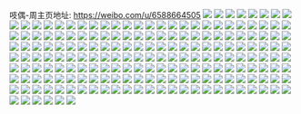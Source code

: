 吱偶-周主页地址: https://weibo.com/u/6588664505 
![](https://wx4.sinaimg.cn/mw2000/007bTmClly1h96mj0oui9j313e0qj13e.jpg) 
![](https://wx4.sinaimg.cn/mw2000/007bTmClly1h919j356jlj30u0140wki.jpg) 
![](https://wx4.sinaimg.cn/mw2000/007bTmClly1h919jbo5qbj31400u0tee.jpg) 
![](https://wx4.sinaimg.cn/mw2000/007bTmClly1h8xxcuhw7gj30u00vrh4d.jpg) 
![](https://wx4.sinaimg.cn/mw2000/007bTmClly1h8xr518djzj30u010ck9j.jpg) 
![](https://wx4.sinaimg.cn/mw2000/007bTmClly1h8u9vbj9bwj313z0t310a.jpg) 
![](https://wx4.sinaimg.cn/mw2000/007bTmClly1h8u9v7l4ufj30u013etn2.jpg) 
![](https://wx4.sinaimg.cn/mw2000/007bTmClly1h8qz90gg2cj30sg1monkk.jpg) 
![](https://wx4.sinaimg.cn/mw2000/007bTmClly1h8qqg2ywk1j313z0rxwra.jpg) 
![](https://wx4.sinaimg.cn/mw2000/007bTmClly1h8qqg09eq4j30ty0x7k1n.jpg) 
![](https://wx4.sinaimg.cn/mw2000/007bTmClly1h8qqg2k0n6j311p0tvgr6.jpg) 
![](https://wx4.sinaimg.cn/mw2000/007bTmClly1h8qqfzsfrjj30t312a10a.jpg) 
![](https://wx4.sinaimg.cn/mw2000/007bTmClly1h8qqg1zbajj313z0rgn15.jpg) 
![](https://wx4.sinaimg.cn/mw2000/007bTmClly1h8qqg0q1yvj30u00ppjzn.jpg) 
![](https://wx4.sinaimg.cn/mw2000/007bTmClly1h8qqg3h3akj30ts0vx0zb.jpg) 
![](https://wx4.sinaimg.cn/mw2000/007bTmClly1h8qqg1lg4ej30u00umn62.jpg) 
![](https://wx4.sinaimg.cn/mw2000/007bTmClly1h8qqg15ungj30u00xm7g7.jpg) 
![](https://wx4.sinaimg.cn/mw2000/007bTmClly1h8o84lurq0j30td0zdq8x.jpg) 
![](https://wx4.sinaimg.cn/mw2000/007bTmClly1h8jvjzozqej30u00xb11a.jpg) 
![](https://wx4.sinaimg.cn/mw2000/007bTmClly1h8jvjyawwij30oc0q3gr4.jpg) 
![](https://wx4.sinaimg.cn/mw2000/007bTmClly1h8jplidcr9j313z0tz45k.jpg) 
![](https://wx4.sinaimg.cn/mw2000/007bTmClly1h8izfd64saj313z0t0tgk.jpg) 
![](https://wx4.sinaimg.cn/mw2000/007bTmClly1h8izfbkvsmj30u010y7ds.jpg) 
![](https://wx4.sinaimg.cn/mw2000/007bTmClly1h8izfautulj30u0123q8x.jpg) 
![](https://wx4.sinaimg.cn/mw2000/007bTmClly1h8izf9gmwrj30u011vdl4.jpg) 
![](https://wx4.sinaimg.cn/mw2000/007bTmClly1h8izfa4ni6j30u011rjz7.jpg) 
![](https://wx4.sinaimg.cn/mw2000/007bTmClly1h8izfckw52j30u012o10r.jpg) 
![](https://wx4.sinaimg.cn/mw2000/007bTmClly1h8izf8vervj30u011btgk.jpg) 
![](https://wx4.sinaimg.cn/mw2000/007bTmClly1h8izfdkmq2j30qo0wy79k.jpg) 
![](https://wx4.sinaimg.cn/mw2000/007bTmClly1h8e5rhxz15j30t00vrn3x.jpg) 
![](https://wx4.sinaimg.cn/mw2000/007bTmClly1h8du4nbkqwj30u01a47ab.jpg) 
![](https://wx4.sinaimg.cn/mw2000/007bTmClly1h8cwct0pmjj30pr0ns421.jpg) 
![](https://wx4.sinaimg.cn/mw2000/007bTmClly1h8bqvabp9gj312u0t5dob.jpg) 
![](https://wx4.sinaimg.cn/mw2000/007bTmClly1h88kz8oj0oj312r0tzn5w.jpg) 
![](https://wx4.sinaimg.cn/mw2000/007bTmClly1h88kz7tupyj30u012y7d9.jpg) 
![](https://wx4.sinaimg.cn/mw2000/007bTmClly1h88kz9axs0j30x40u00yc.jpg) 
![](https://wx4.sinaimg.cn/mw2000/007bTmClly1h88kz6yedzj313z0sqwll.jpg) 
![](https://wx4.sinaimg.cn/mw2000/007bTmClly1h88jui3zrmj30u010ok06.jpg) 
![](https://wx4.sinaimg.cn/mw2000/007bTmClly1h88jubs3yqj30q00evdh6.jpg) 
![](https://wx4.sinaimg.cn/mw2000/007bTmClly1h88jucvu0ij30tl0hzabd.jpg) 
![](https://wx4.sinaimg.cn/mw2000/007bTmClly1h88jucgpozj316g0u010a.jpg) 
![](https://wx4.sinaimg.cn/mw2000/007bTmClly1h83zpqcvbjj313z0ss76q.jpg) 
![](https://wx4.sinaimg.cn/mw2000/007bTmClly1h82swvdw33j30u01357wh.jpg) 
![](https://wx4.sinaimg.cn/mw2000/007bTmClly1h82r4751awj30u00o6duk.jpg) 
![](https://wx4.sinaimg.cn/mw2000/007bTmClly1h82r6j6d2hj30pl0hl43k.jpg) 
![](https://wx4.sinaimg.cn/mw2000/007bTmClly1h82l7oi7yaj313c0kkdsy.jpg) 
![](https://wx4.sinaimg.cn/mw2000/007bTmClly1h82l7pqh9bj30ik0gx40d.jpg) 
![](https://wx4.sinaimg.cn/mw2000/007bTmClly1h82k82vjsqj30f00f0dh7.jpg) 
![](https://wx4.sinaimg.cn/mw2000/007bTmClly1h7x0wsiao8j30na0peq9v.jpg) 
![](https://wx4.sinaimg.cn/mw2000/007bTmClly1h7vw36r65cj30tf10rdub.jpg) 
![](https://wx4.sinaimg.cn/mw2000/007bTmClly1h7vwpcuzt4j30u0127nai.jpg) 
![](https://wx4.sinaimg.cn/mw2000/007bTmClly1h7u1ox7au5j30qc1avag1.jpg) 
![](https://wx4.sinaimg.cn/mw2000/007bTmClly1h7u1rvdftyj31400lqk3r.jpg) 
![](https://wx4.sinaimg.cn/mw2000/007bTmClly1h7u1mn0mr1j31o0280kjl.jpg) 
![](https://wx4.sinaimg.cn/mw2000/007bTmClly1h7segtlhfsj33402c0x6p.jpg) 
![](https://wx4.sinaimg.cn/mw2000/007bTmClly1h7qx1jy4a1j32c02stkjl.jpg) 
![](https://wx4.sinaimg.cn/mw2000/007bTmClly1h7pwbw4xmrj30rk1070yu.jpg) 
![](https://wx4.sinaimg.cn/mw2000/007bTmClly1h7nr7yqma4j310o0tdh2x.jpg) 
![](https://wx4.sinaimg.cn/mw2000/007bTmClly1h7nr7xm57bj311r0tyn95.jpg) 
![](https://wx4.sinaimg.cn/mw2000/007bTmClly1h7mlxebp3yj32c0340u0x.jpg) 
![](https://wx4.sinaimg.cn/mw2000/007bTmClly1h7mlxhrmz6j32c03531ky.jpg) 
![](https://wx4.sinaimg.cn/mw2000/007bTmClly1h7mlxnhcl4j32c0340u0z.jpg) 
![](https://wx4.sinaimg.cn/mw2000/007bTmClly1h7ik1zcecvj30tp12idmb.jpg) 
![](https://wx4.sinaimg.cn/mw2000/007bTmClly1h7521xnqozj30sg2yob29.jpg) 
![](https://wx4.sinaimg.cn/mw2000/007bTmClly1h733joqw1ij30u00gejrp.jpg) 
![](https://wx4.sinaimg.cn/mw2000/007bTmClly1h730fwnm18j30iz0k6js6.jpg) 
![](https://wx4.sinaimg.cn/mw2000/007bTmClly1h730fwaxduj30yu0ohwhs.jpg) 
![](https://wx4.sinaimg.cn/mw2000/007bTmClly1h71tbx4nrpj30u01hcab1.jpg) 
![](https://wx4.sinaimg.cn/mw2000/007bTmClly1h6v9koqpe9j30lj1evjsp.jpg) 
![](https://wx4.sinaimg.cn/mw2000/007bTmClly1h6q5vwlw0lj31s035shdu.jpg) 
![](https://wx4.sinaimg.cn/mw2000/007bTmClly1h6q5wle73hj31s035shdt.jpg) 
![](https://wx4.sinaimg.cn/mw2000/007bTmClly1h6p0g0gmgkj30so0utwhu.jpg) 
![](https://wx4.sinaimg.cn/mw2000/007bTmClly1h6p0g11csij30t10x5ane.jpg) 
![](https://wx4.sinaimg.cn/mw2000/007bTmClly1h6p0fzyhvjj30u00vb77f.jpg) 
![](https://wx4.sinaimg.cn/mw2000/007bTmClly1h6p0g1e3ktj30sd0tp48o.jpg) 
![](https://wx4.sinaimg.cn/mw2000/007bTmClly1h6od27xsgoj30wi0i040f.jpg) 
![](https://wx4.sinaimg.cn/mw2000/007bTmClly1h6mlohnohrj30se0tjmxu.jpg) 
![](https://wx4.sinaimg.cn/mw2000/007bTmClly1h6mloi60cij30ty0vnq5l.jpg) 
![](https://wx4.sinaimg.cn/mw2000/007bTmClly1h6mloh9ad7j30z80qh49e.jpg) 
![](https://wx4.sinaimg.cn/mw2000/007bTmClly1h6mloihwyej30ud0tyt9f.jpg) 
![](https://wx4.sinaimg.cn/mw2000/007bTmClly1h6j496i4a6j313z0sfn1h.jpg) 
![](https://wx4.sinaimg.cn/mw2000/007bTmClly1h6j496zxpvj313z0r1wu3.jpg) 
![](https://wx4.sinaimg.cn/mw2000/007bTmClly1h6fohk220sj313z0swq5t.jpg) 
![](https://wx4.sinaimg.cn/mw2000/007bTmClly1h6fohkhnwuj30r30s2n3v.jpg) 
![](https://wx4.sinaimg.cn/mw2000/007bTmClly1h6fohl1659j30u011egor.jpg) 
![](https://wx4.sinaimg.cn/mw2000/007bTmClly1h6fohj58utj30u00ya4au.jpg) 
![](https://wx4.sinaimg.cn/mw2000/007bTmClly1h67bvp6ppzj30tm0y775l.jpg) 
![](https://wx4.sinaimg.cn/mw2000/007bTmClly1h67bvnzi41j30s30xek4o.jpg) 
![](https://wx4.sinaimg.cn/mw2000/007bTmClly1h61vyr6x85j30oh0ut0we.jpg) 
![](https://wx4.sinaimg.cn/mw2000/007bTmClly1h61vysuq2aj30s610tgyf.jpg) 
![](https://wx4.sinaimg.cn/mw2000/007bTmClly1h61w06z2baj30ug0u0109.jpg) 
![](https://wx4.sinaimg.cn/mw2000/007bTmClly1h61w04gj03j33402c0h4r.jpg) 
![](https://wx4.sinaimg.cn/mw2000/007bTmClly1h5w3djro4gj32c0340e83.jpg) 
![](https://wx4.sinaimg.cn/mw2000/007bTmClly1h5w3dm2zufj30ti11rnl8.jpg) 
![](https://wx4.sinaimg.cn/mw2000/007bTmClly1h5w3dn0tn5j30qb10k1be.jpg) 
![](https://wx4.sinaimg.cn/mw2000/007bTmClly1h5w3dhe45nj30mk0xak7o.jpg) 
![](https://wx4.sinaimg.cn/mw2000/007bTmClly1h5tr5fpga2j30u00qj456.jpg) 
![](https://wx4.sinaimg.cn/mw2000/007bTmClly1h5tr5f3c30j30u00xo11h.jpg) 
![](https://wx4.sinaimg.cn/mw2000/007bTmClly1h5ekte6thzj33402c0nbm.jpg) 
![](https://wx4.sinaimg.cn/mw2000/007bTmClly1h54uwebs1rj34z62vhkjn.jpg) 
![](https://wx4.sinaimg.cn/mw2000/007bTmClly1h4xdwd0eamj30p21eiwnm.jpg) 
![](https://wx4.sinaimg.cn/mw2000/007bTmClly1h4qkyqqimdj30wi0ngdnf.jpg) 
![](https://wx4.sinaimg.cn/mw2000/007bTmClly1h4qkyr9f4ej31d91qsb29.jpg) 
![](https://wx4.sinaimg.cn/mw2000/007bTmClly1h4qkysx8v9j32c03404qr.jpg) 
![](https://wx4.sinaimg.cn/mw2000/007bTmClly1h4qkyuhvabj30wi1ycx6p.jpg) 
![](https://wx4.sinaimg.cn/mw2000/007bTmClly1h4qkywaeumj32c03407wj.jpg) 
![](https://wx4.sinaimg.cn/mw2000/007bTmClly1h4qkyxz1dtj32c0340x6q.jpg) 
![](https://wx4.sinaimg.cn/mw2000/007bTmClly1h4odgxcq9oj33402c07wh.jpg) 
![](https://wx4.sinaimg.cn/mw2000/007bTmClly1h4k78qsxdlj31u00u0jyb.jpg) 
![](https://wx4.sinaimg.cn/mw2000/007bTmClly1h4fyl29rwyj30nj08cq40.jpg) 
![](https://wx4.sinaimg.cn/mw2000/007bTmClly1h4b31husuwj322q2gm7wi.jpg) 
![](https://wx4.sinaimg.cn/mw2000/007bTmClly1h4b31l56m4j31o0280hdt.jpg) 
![](https://wx4.sinaimg.cn/mw2000/007bTmClly1h4b31irzf0j31o0280e81.jpg) 
![](https://wx4.sinaimg.cn/mw2000/007bTmClly1h4b31jsecwj31o0280kjl.jpg) 
![](https://wx4.sinaimg.cn/mw2000/007bTmClly1h45l5n8h3zj33402c0b12.jpg) 
![](https://wx4.sinaimg.cn/mw2000/007bTmClly1h45l5p87w8j33402c0e81.jpg) 
![](https://wx4.sinaimg.cn/mw2000/007bTmClly1h44onho0cej30wi1ych8e.jpg) 
![](https://wx4.sinaimg.cn/mw2000/007bTmClly1h43xb5jum3j30zq0vbdor.jpg) 
![](https://wx4.sinaimg.cn/mw2000/007bTmClly1h3ysr6zg3gj32c0340b2e.jpg) 
![](https://wx4.sinaimg.cn/mw2000/007bTmClly1h3ysrbst5nj32q62q6hdu.jpg) 
![](https://wx4.sinaimg.cn/mw2000/007bTmClly1h3kpa9i2oaj30qo0kodhs.jpg) 
![](https://wx4.sinaimg.cn/mw2000/007bTmClly1h3393wohtcj32bc334e83.jpg) 
![](https://wx4.sinaimg.cn/mw2000/007bTmClly1h32favpicmj31401hcqjr.jpg) 
![](https://wx4.sinaimg.cn/mw2000/007bTmClly1h32fauubduj32bs340npe.jpg) 
![](https://wx4.sinaimg.cn/mw2000/007bTmClly1h2agfqdor0j30tw150n4l.jpg) 
![](https://wx4.sinaimg.cn/mw2000/007bTmClly1h1aiegemfgj30u0138jzi.jpg) 
![](https://wx4.sinaimg.cn/mw2000/007bTmClly1h174jugtixj30sg0sgq6u.jpg) 
![](https://wx4.sinaimg.cn/mw2000/007bTmClly1h0wzm1695ij30qo0i1ac6.jpg) 
![](https://wx4.sinaimg.cn/mw2000/007bTmClly1h0d6ljuthyj31ba0zgwyg.jpg) 
![](https://wx4.sinaimg.cn/mw2000/007bTmClly1h04tm3xnftj32142cwu0x.jpg) 
![](https://wx4.sinaimg.cn/mw2000/007bTmClly1h04tfz8dbhj30tk0o0afj.jpg) 
![](https://wx4.sinaimg.cn/mw2000/007bTmClly1h04tfzru3qj30xw0nkq8l.jpg) 
![](https://wx4.sinaimg.cn/mw2000/007bTmClly1gzd5j52grqj30q71dfjuo.jpg) 
![](https://wx4.sinaimg.cn/mw2000/007bTmClly1gzcrpjbxdfj30ts0rcwkx.jpg) 
![](https://wx4.sinaimg.cn/mw2000/007bTmClly1gzb5sheq6oj30u01u0jxg.jpg) 
![](https://wx4.sinaimg.cn/mw2000/007bTmClly1gz9fwg4e9lj33342bc4qr.jpg) 
![](https://wx4.sinaimg.cn/mw2000/007bTmClly1gz9fwh48m9j337k2eo4qq.jpg) 
![](https://wx4.sinaimg.cn/mw2000/007bTmClly1gz9fwjc6r5j32eo37ke85.jpg) 
![](https://wx4.sinaimg.cn/mw2000/007bTmClly1gz7bflfurrj30lo0ys7bg.jpg) 
![](https://wx4.sinaimg.cn/mw2000/007bTmClly1gyzl67w1a9j30tw0xg473.jpg) 
![](https://wx4.sinaimg.cn/mw2000/007bTmClly1gyzl4tbtuvj318g0xcdpz.jpg) 
![](https://wx4.sinaimg.cn/mw2000/007bTmClly1gyxbu9a4mqj30mk07kwf7.jpg) 
![](https://wx4.sinaimg.cn/mw2000/007bTmClly1gyqd2ibqjmj30qo0oiae8.jpg) 
![](https://wx4.sinaimg.cn/mw2000/007bTmClly1gymlrx74j5j31ba0zgq7p.jpg) 
![](https://wx4.sinaimg.cn/mw2000/007bTmClly1gyfq98a0z5j30u01u0wsh.jpg) 
![](https://wx4.sinaimg.cn/mw2000/007bTmClly1gyfq98kn51j30qo0vu76o.jpg) 
![](https://wx4.sinaimg.cn/mw2000/007bTmClly1gyasg91na7j30qo10pn1o.jpg) 
![](https://wx4.sinaimg.cn/mw2000/007bTmClly1gxnmnotr4ej30qo0alabl.jpg) 
![](https://wx4.sinaimg.cn/mw2000/007bTmClly1gxmhrkonlij30qo103gr3.jpg) 
![](https://wx4.sinaimg.cn/mw2000/007bTmClly1gxk512uatpj30u01u0aor.jpg) 
![](https://wx4.sinaimg.cn/mw2000/007bTmClly1gxk513fmyjj30qo0pzwfo.jpg) 
![](https://wx4.sinaimg.cn/mw2000/007bTmClly1gxeqnfbrb3j32bc3347wk.jpg) 
![](https://wx4.sinaimg.cn/mw2000/007bTmClly1gx4wuowwtyj337k2eo1kz.jpg) 
![](https://wx4.sinaimg.cn/mw2000/007bTmClly1gwy7aj7maej33342bchdu.jpg) 
![](https://wx4.sinaimg.cn/mw2000/007bTmClly1gwy7araifaj33342bce82.jpg) 
![](https://wx4.sinaimg.cn/mw2000/007bTmClly1gwxhxwztx8j30u02myduw.jpg) 
![](https://wx4.sinaimg.cn/mw2000/007bTmClly1gwtmeg01r1j32eo37ku0y.jpg) 
![](https://wx4.sinaimg.cn/mw2000/007bTmClly1gwp50vtpjlj30r60qoq8x.jpg) 
![](https://wx4.sinaimg.cn/mw2000/007bTmClly1gwp50w5yjbj30qx0qoacr.jpg) 
![](https://wx4.sinaimg.cn/mw2000/007bTmClly1gwjma7iub4j30u01mkqfc.jpg) 
![](https://wx4.sinaimg.cn/mw2000/007bTmClly1gwiemarws9j33342bc1ky.jpg) 
![](https://wx4.sinaimg.cn/mw2000/007bTmClly1gwi2mbmy8dj30qo09x0tt.jpg) 
![](https://wx4.sinaimg.cn/mw2000/007bTmClly1gwda70f6xaj30u0140tbl.jpg) 
![](https://wx4.sinaimg.cn/mw2000/007bTmClly1gwcnxwvckwj30u01u0k8j.jpg) 
![](https://wx4.sinaimg.cn/mw2000/007bTmClly1gwb9n2ji28j30mk0cgdie.jpg) 
![](https://wx4.sinaimg.cn/mw2000/007bTmClly1gw6jqncqp0j30u0060gmo.jpg) 
![](https://wx4.sinaimg.cn/mw2000/007bTmClly1gw6jqnsgnhj30qo0wl40o.jpg) 
![](https://wx4.sinaimg.cn/mw2000/007bTmClly1gvgb937hllj60u02zek9802.jpg) 
![](https://wx4.sinaimg.cn/mw2000/007bTmClly1gvdgqsmx9yj63342bckjm02.jpg) 
![](https://wx4.sinaimg.cn/mw2000/007bTmClly1gun5m24vx4j63342bcqv502.jpg) 
![](https://wx4.sinaimg.cn/mw2000/007bTmClly1gtjuy0ithkj63342bchdv02.jpg) 
![](https://wx4.sinaimg.cn/mw2000/007bTmClly1gtjuxyhl1tj637k2eo1kx02.jpg) 
![](https://wx4.sinaimg.cn/mw2000/007bTmClly1gtio64isigj61400u0gqo02.jpg) 
![](https://wx4.sinaimg.cn/mw2000/007bTmClly1gtio5sgnvhj61400u07ay02.jpg) 
![](https://wx4.sinaimg.cn/mw2000/007bTmClly1gtio5sxfg6j61400u0gr502.jpg) 
![](https://wx4.sinaimg.cn/mw2000/007bTmClly1gtghwgwdi0j637k2eoqv502.jpg) 
![](https://wx4.sinaimg.cn/mw2000/007bTmClly1gt8iize96fj33342bchdv.jpg) 
![](https://wx4.sinaimg.cn/mw2000/007bTmClly1gszc260jpbj30u00u00x4.jpg) 
![](https://wx4.sinaimg.cn/mw2000/007bTmClly1gsc6i099ysj31400u0djz.jpg) 
![](https://wx4.sinaimg.cn/mw2000/007bTmClly1gs78jm6nccj31uo0v84qp.jpg) 
![](https://wx4.sinaimg.cn/mw2000/007bTmClly1gs47xte3tyj33342bc4qt.jpg) 
![](https://wx4.sinaimg.cn/mw2000/007bTmClly1grp68qnpxhj637k2eohdu02.jpg) 
![](https://wx4.sinaimg.cn/mw2000/007bTmClly1grmohu4vluj337k2eoe82.jpg) 
![](https://wx4.sinaimg.cn/mw2000/007bTmClly1grmogx9fdsj32bc3347wj.jpg) 
![](https://wx4.sinaimg.cn/mw2000/007bTmClly1grjae5dmvkj32eo37kqv5.jpg) 
![](https://wx4.sinaimg.cn/mw2000/007bTmClly1grbqb3q0wxj61er1vok7102.jpg) 
![](https://wx4.sinaimg.cn/mw2000/007bTmClly1gr3zzzg1p2j30u0140ahw.jpg) 
![](https://wx4.sinaimg.cn/mw2000/007bTmClly1gqq0id4v4jj33342bcu0z.jpg) 
![](https://wx4.sinaimg.cn/mw2000/007bTmClly1gpu413eluyj30u0140e66.jpg) 
